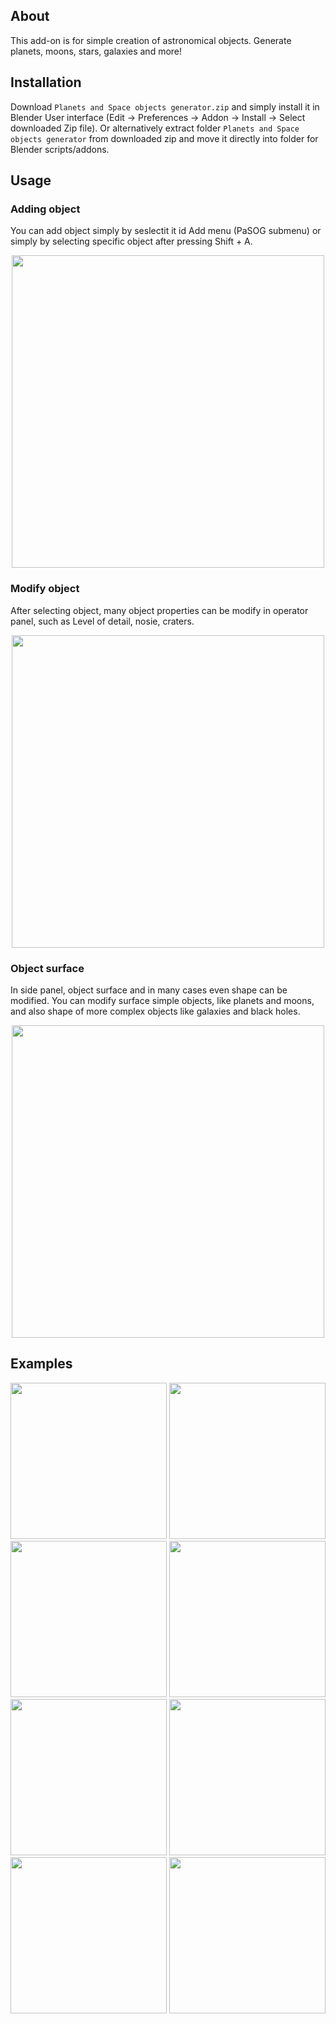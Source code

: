 ## About
This add-on is for simple creation of astronomical objects. Generate planets, moons, stars, galaxies and more!

## Installation

Download `Planets and Space objects generator.zip` and simply install it in Blender User interface (Edit -> Preferences -> Addon -> Install -> Select downloaded Zip file). Or alternatively extract folder `Planets and Space objects generator` from downloaded zip and move it directly into folder for Blender scripts/addons.

## Usage
### Adding object
You can add object simply by seslectit it id Add menu (PaSOG submenu) or simply by selecting specific object after pressing Shift + A.
<p align="center">
    <img src="./img/ui_add.png" height="500px">
</p>    

### Modify object
After selecting object, many object properties can be modify in operator panel, such as Level of detail, nosie, craters.

<p align="center">
    <img src="./img/ui_operator.PNG" height="500px">
</p>

### Object surface
In side panel, object surface and in many cases even shape can be modified. You can modify surface simple objects, like planets and moons, and also shape of more complex objects like galaxies and black holes.
<p align="center">
    <img src="./img/ui_panel.PNG" height="500px">
</p>



## Examples
<p align="center">
    <img src="./Examples/general.png" height="250px">
    <img src="./Examples/craters.png" height="250px">
    <img src="./Examples/gas.png" height="250px">
    <img src="./Examples/asteroids.png" height="250px">
    <img src="./Examples/bh.png" height="250px">
    <img src="./Examples/terrain.png" height="250px">
    <img src="./Examples/galaxy.png" height="250px">
    <img src="./Examples/nebula.png" height="250px">
</p>
